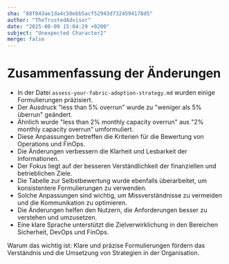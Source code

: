 ```yaml
---
sha: "88f843ae1da4c50ebb5acf52943d7324594178d5"
author: "TheTrustedAdvisor"
date: "2025-08-09 15:04:29 +0200"
subject: "Unexpected Character2"
merge: false
---
```


# Zusammenfassung der Änderungen

- In der Datei `assess-your-fabric-adoption-strategy.md` wurden einige Formulierungen präzisiert.
- Der Ausdruck "less than 5% overrun" wurde zu "weniger als 5% überrun" geändert.
- Ähnlich wurde "less than 2% monthly capacity overrun" aus "2% monthly capacity overrun" umformuliert.
- Diese Anpassungen betreffen die Kriterien für die Bewertung von Operations und FinOps.
- Die Änderungen verbessern die Klarheit und Lesbarkeit der Informationen.
- Der Fokus liegt auf der besseren Verständlichkeit der finanziellen und betrieblichen Ziele.
- Die Tabelle zur Selbstbewertung wurde ebenfalls überarbeitet, um konsistentere Formulierungen zu verwenden.
- Solche Anpassungen sind wichtig, um Missverständnisse zu vermeiden und die Kommunikation zu optimieren.
- Die Änderungen helfen den Nutzern, die Anforderungen besser zu verstehen und umzusetzen.
- Eine klare Sprache unterstützt die Zielverwirklichung in den Bereichen Sicherheit, DevOps und FinOps.

Warum das wichtig ist: Klare und präzise Formulierungen fördern das Verständnis und die Umsetzung von Strategien in der Organisation.

